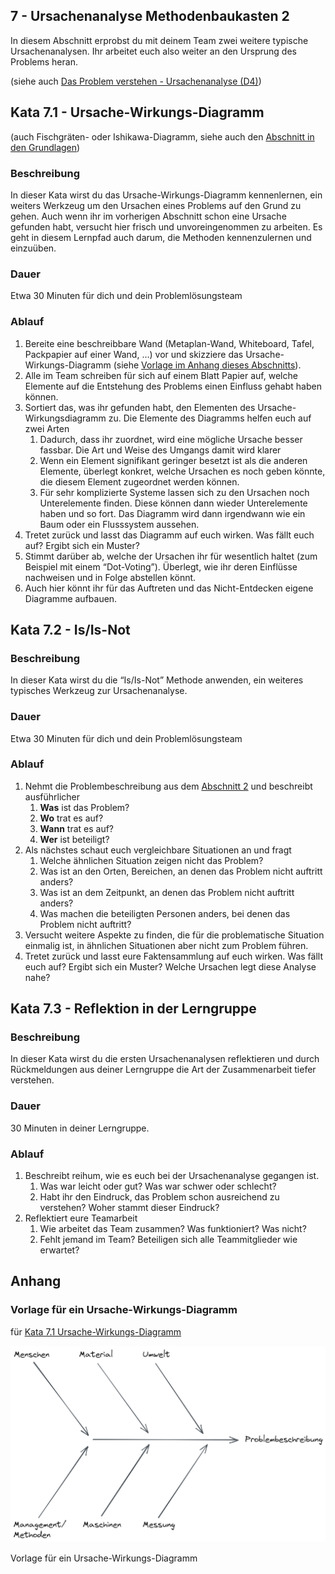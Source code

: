 ## 7 - Ursachenanalyse Methodenbaukasten 2

In diesem Abschnitt erprobst du mit deinem Team zwei weitere typische Ursachenanalysen. Ihr arbeitet euch also weiter an den Ursprung des Problems heran.

(siehe auch [Das Problem verstehen - Ursachenanalyse (D4)](1-0-Grundlagen.md#das-problem-verstehen---ursachenanalyse-d4))

## Kata 7.1 - Ursache-Wirkungs-Diagramm

(auch Fischgräten- oder Ishikawa-Diagramm, siehe auch den [Abschnitt in den Grundlagen](1-0-Grundlagen.md#das-problem-verstehen---ursachenanalyse-d4))

### Beschreibung

In dieser Kata wirst du das Ursache-Wirkungs-Diagramm kennenlernen, ein weiters Werkzeug um den Ursachen eines Problems auf den Grund zu gehen.
Auch wenn ihr im vorherigen Abschnitt schon eine Ursache gefunden habt, versucht hier frisch und unvoreingenommen zu arbeiten. Es geht in diesem Lernpfad auch darum, die Methoden kennenzulernen und einzuüben.

### Dauer

Etwa 30 Minuten für dich und dein Problemlösungsteam

### Ablauf

1. Bereite eine beschreibbare Wand (Metaplan-Wand, Whiteboard, Tafel, Packpapier auf einer Wand, …) vor und skizziere das Ursache-Wirkungs-Diagramm (siehe [Vorlage im Anhang dieses Abschnitts](https://www.notion.so/7-Ursachenanalyse-Methodenbaukasten-2-1ab6fce399fa4ef198ca0b3684945148)).
2. Alle im Team schreiben für sich auf einem Blatt Papier auf, welche Elemente auf die Entstehung des Problems einen Einfluss gehabt haben können.
3. Sortiert das, was ihr gefunden habt, den Elementen des Ursache-Wirkungsdiagramm zu. Die Elemente des Diagramms helfen euch auf zwei Arten
    1. Dadurch, dass ihr zuordnet, wird eine mögliche Ursache besser fassbar. Die Art und Weise des Umgangs damit wird klarer
    2. Wenn ein Element signifikant geringer besetzt ist als die anderen Elemente, überlegt konkret, welche Ursachen es noch geben könnte, die diesem Element zugeordnet werden können.
    3. Für sehr komplizierte Systeme lassen sich zu den Ursachen noch Unterelemente finden. Diese können dann wieder Unterelemente haben und so fort. Das Diagramm wird dann irgendwann wie ein Baum oder ein Flusssystem aussehen.
4. Tretet zurück und lasst das Diagramm auf euch wirken. Was fällt euch auf? Ergibt sich ein Muster?
5. Stimmt darüber ab, welche der Ursachen ihr für wesentlich haltet (zum Beispiel mit einem “Dot-Voting”). Überlegt, wie ihr deren Einflüsse nachweisen und in Folge abstellen könnt.
6. Auch hier könnt ihr für das Auftreten und das Nicht-Entdecken eigene Diagramme aufbauen.

## Kata 7.2 -  Is/Is-Not

### Beschreibung

In dieser Kata wirst du die “Is/Is-Not” Methode anwenden, ein weiteres typisches Werkzeug zur Ursachenanalyse. 

### Dauer

Etwa 30 Minuten für dich und dein Problemlösungsteam

### Ablauf

1. Nehmt die Problembeschreibung aus dem [Abschnitt 2](2-2-beschreibe-dein-problem-ausfuehrlich.md#2---beschreibe-dein-problem-ausf%C3%BChrlich) und beschreibt ausführlicher
    1. **Was** ist das Problem?
    2. **Wo** trat es auf?
    3. **Wann** trat es auf?
    4. **Wer** ist beteiligt?
2. Als nächstes schaut euch vergleichbare Situationen an und fragt
    1. Welche ähnlichen Situation zeigen nicht das Problem?
    2. Was ist an den Orten, Bereichen, an denen das Problem nicht auftritt anders?
    3. Was ist an dem Zeitpunkt, an denen das Problem nicht auftritt anders?
    4. Was machen die beteiligten Personen anders, bei denen das Problem nicht auftritt?
3. Versucht weitere Aspekte zu finden, die für die problematische Situation einmalig ist, in ähnlichen Situationen aber nicht zum Problem führen.
4. Tretet zurück und lasst eure Faktensammlung auf euch wirken. Was fällt euch auf? Ergibt sich ein Muster? Welche Ursachen legt diese Analyse nahe?

## Kata 7.3 - Reflektion in der Lerngruppe

### Beschreibung

In dieser Kata wirst du die ersten Ursachenanalysen reflektieren und durch Rückmeldungen aus deiner Lerngruppe die Art der Zusammenarbeit tiefer verstehen.

### Dauer

30 Minuten in deiner Lerngruppe.

### Ablauf

1. Beschreibt reihum, wie es euch bei der Ursachenanalyse gegangen ist.
    1. Was war leicht oder gut? Was war schwer oder schlecht?
    2. Habt ihr den Eindruck, das Problem schon ausreichend zu verstehen? Woher stammt dieser Eindruck?
2. Reflektiert eure Teamarbeit
    1. Wie arbeitet das Team zusammen? Was funktioniert? Was nicht?
    2. Fehlt jemand im Team? Beteiligen sich alle Teammitglieder wie erwartet?

## Anhang

### Vorlage für ein Ursache-Wirkungs-Diagramm

für [Kata 7.1 Ursache-Wirkungs-Diagramm](#kata-71---ursache-wirkungs-diagramm)

![Ishikawa-2023-02-19-2222.png](images/Ishikawa-2023-02-19.png)

Vorlage für ein Ursache-Wirkungs-Diagramm
